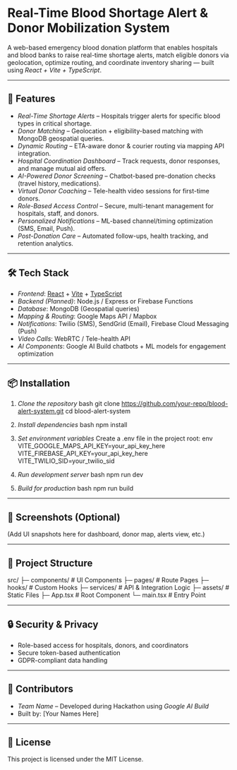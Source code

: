 # Real-Time Blood Shortage Alert & Donor Mobilization System

A web-based emergency blood donation platform that enables hospitals and blood banks to raise real-time shortage alerts, match eligible donors via geolocation, optimize routing, and coordinate inventory sharing — built using *React + Vite + TypeScript*.

---

## 🚀 Features

- *Real-Time Shortage Alerts* – Hospitals trigger alerts for specific blood types in critical shortage.
- *Donor Matching* – Geolocation + eligibility-based matching with MongoDB geospatial queries.
- *Dynamic Routing* – ETA-aware donor & courier routing via mapping API integration.
- *Hospital Coordination Dashboard* – Track requests, donor responses, and manage mutual aid offers.
- *AI-Powered Donor Screening* – Chatbot-based pre-donation checks (travel history, medications).
- *Virtual Donor Coaching* – Tele-health video sessions for first-time donors.
- *Role-Based Access Control* – Secure, multi-tenant management for hospitals, staff, and donors.
- *Personalized Notifications* – ML-based channel/timing optimization (SMS, Email, Push).
- *Post-Donation Care* – Automated follow-ups, health tracking, and retention analytics.

---

## 🛠 Tech Stack

- *Frontend*: [React](https://react.dev/) + [Vite](https://vitejs.dev/) + [TypeScript](https://www.typescriptlang.org/)
- *Backend (Planned)*: Node.js / Express or Firebase Functions
- *Database*: MongoDB (Geospatial queries)
- *Mapping & Routing*: Google Maps API / Mapbox
- *Notifications*: Twilio (SMS), SendGrid (Email), Firebase Cloud Messaging (Push)
- *Video Calls*: WebRTC / Tele-health API
- *AI Components*: Google AI Build chatbots + ML models for engagement optimization

---

## 📦 Installation

1. *Clone the repository*
   bash
   git clone https://github.com/your-repo/blood-alert-system.git
   cd blood-alert-system
   

2. *Install dependencies*
   bash
   npm install
   

3. *Set environment variables*
   Create a .env file in the project root:
   env
   VITE_GOOGLE_MAPS_API_KEY=your_api_key_here
   VITE_FIREBASE_API_KEY=your_api_key_here
   VITE_TWILIO_SID=your_twilio_sid
   

4. *Run development server*
   bash
   npm run dev
   

5. *Build for production*
   bash
   npm run build
   

---

## 📸 Screenshots (Optional)
(Add UI snapshots here for dashboard, donor map, alerts view, etc.)

---

## 📌 Project Structure

src/
 ├─ components/   # UI Components
 ├─ pages/        # Route Pages
 ├─ hooks/        # Custom Hooks
 ├─ services/     # API & Integration Logic
 ├─ assets/       # Static Files
 ├─ App.tsx       # Root Component
 └─ main.tsx      # Entry Point


---

## 🔒 Security & Privacy
- Role-based access for hospitals, donors, and coordinators
- Secure token-based authentication
- GDPR-compliant data handling

---

## 🤝 Contributors
- *Team Name* – Developed during Hackathon using *Google AI Build*
- Built by: [Your Names Here]

---

## 📄 License
This project is licensed under the MIT License.
